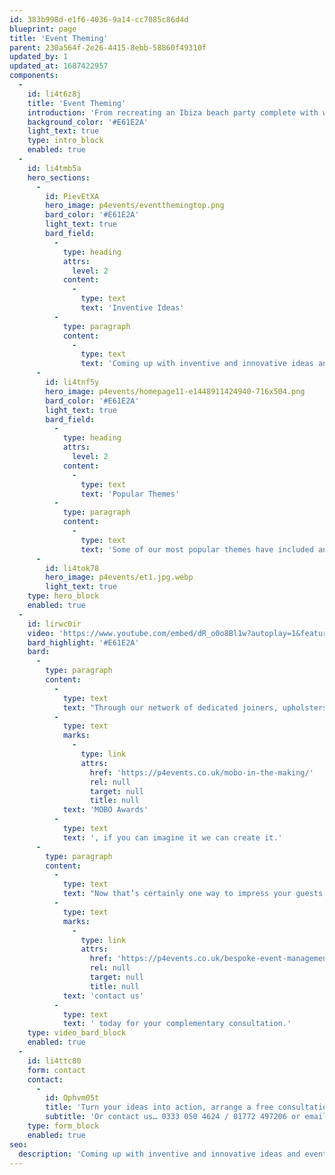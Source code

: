 ```yaml
---
id: 383b998d-e1f6-4036-9a14-cc7085c86d4d
blueprint: page
title: 'Event Theming'
parent: 230a564f-2e26-4415-8ebb-58860f49310f
updated_by: 1
updated_at: 1687422957
components:
  -
    id: li4t6z8j
    title: 'Event Theming'
    introduction: 'From recreating an Ibiza beach party complete with white loungers, live sax and a Tiki bar, to looking back through the decades and reliving that childhood nostalgia with a retro gaming theme complete with old school arcade games like Defender and Space invaders paired with our cool giant Rubix cubes tables, Tetris chairs and PacMan seating. Whatever takes your fancy, your wish is our command.'
    background_color: '#E61E2A'
    light_text: true
    type: intro_block
    enabled: true
  -
    id: li4tmb5a
    hero_sections:
      -
        id: PievEtXA
        hero_image: p4events/eventthemingtop.png
        bard_color: '#E61E2A'
        light_text: true
        bard_field:
          -
            type: heading
            attrs:
              level: 2
            content:
              -
                type: text
                text: 'Inventive Ideas'
          -
            type: paragraph
            content:
              -
                type: text
                text: 'Coming up with inventive and innovative ideas and event themes is a regular part of our work here at Passion4Events. We can work your event around almost any theme or promotional campaign! And don’t worry, we want your event to be as unique as you are, so we will tailor it to suit your specific needs and tastes.'
      -
        id: li4tnf5y
        hero_image: p4events/homepage11-e1448911424940-716x504.png
        bard_color: '#E61E2A'
        light_text: true
        bard_field:
          -
            type: heading
            attrs:
              level: 2
            content:
              -
                type: text
                text: 'Popular Themes'
          -
            type: paragraph
            content:
              -
                type: text
                text: 'Some of our most popular themes have included an around the world theme for Travel Councillors Worldwide, a medieval theme for Barclays 325 Year Anniversary Celebration, a retro 80’s theme for Sony Entertainments launch of the Pixels movie and an ‘end of pier’ style nostalgic set up for Experian.'
      -
        id: li4tok78
        hero_image: p4events/et1.jpg.webp
        light_text: true
    type: hero_block
    enabled: true
  -
    id: lirwc0ir
    video: 'https://www.youtube.com/embed/dR_o0o8Bl1w?autoplay=1&feature=oembed'
    bard_highlight: '#E61E2A'
    bard:
      -
        type: paragraph
        content:
          -
            type: text
            text: "Through our network of dedicated joiners, upholsters and printers we can hand create props to match any theme, along with full customisation.\_From the custom grabber cranes and boxing machines we created for a SnapChat agency roadshow, a custom dance machine for the launch of Heinekens Desperados DOS and a projection mapped 16ft logo for the "
          -
            type: text
            marks:
              -
                type: link
                attrs:
                  href: 'https://p4events.co.uk/mobo-in-the-making/'
                  rel: null
                  target: null
                  title: null
            text: 'MOBO Awards'
          -
            type: text
            text: ', if you can imagine it we can create it.'
      -
        type: paragraph
        content:
          -
            type: text
            text: "Now that’s certainly one way to impress your guests!\_The possibilities are truly endless, so "
          -
            type: text
            marks:
              -
                type: link
                attrs:
                  href: 'https://p4events.co.uk/bespoke-event-management/event-enquiry/'
                  rel: null
                  target: null
                  title: null
            text: 'contact us'
          -
            type: text
            text: ' today for your complementary consultation.'
    type: video_bard_block
    enabled: true
  -
    id: li4ttc80
    form: contact
    contact:
      -
        id: Ophvm05t
        title: 'Turn your ideas into action, arrange a free consultation'
        subtitle: 'Or contact us… 0333 050 4624 / 01772 497206 or email us: info@p4events.co.uk'
    type: form_block
    enabled: true
seo:
  description: 'Coming up with inventive and innovative ideas and event theming is a regular part of our work here at Passion4Events. We can work your event around almost any theme or promotional campaign! And don’t worry, we want your event to be as unique as you are, so we will tailor it to suit your specific needs and tastes.'
---
```

